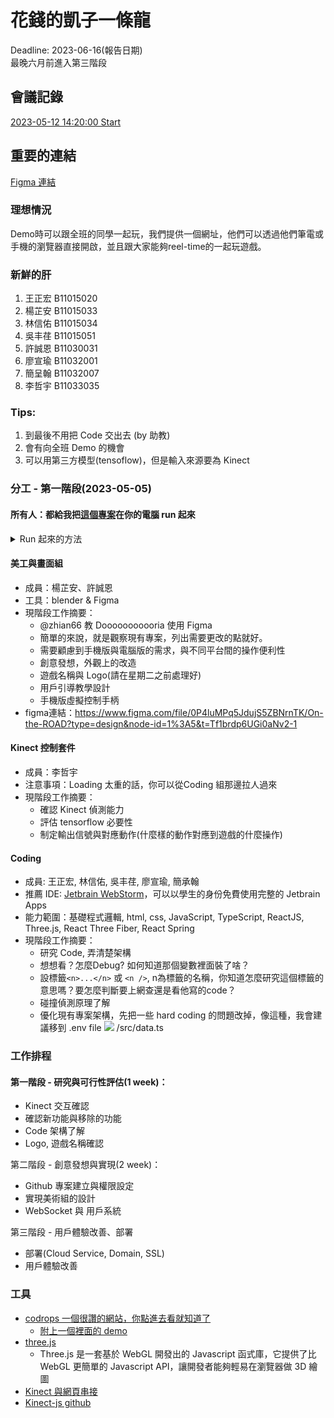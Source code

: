 # 花錢的凱子一條龍

Deadline: 2023-06-16(報告日期) <br />
最晚六月前進入第三階段


## 會議記錄
[2023-05-12 14:20:00 Start](https://hackmd.io/@cJ6It8dzQM-AxvJdVHHRpA/H1ymmUo4h/edit)

## 重要的連結
[Figma 連結](https://www.figma.com/file/0P4luMPq5JdujS5ZBNrnTK/On-the-ROAD?type=design&node-id=1%3A5&t=V1EH8cNrADojEI5P-1)

### 理想情況
Demo時可以跟全班的同學一起玩，我們提供一個網址，他們可以透過他們筆電或手機的瀏覽器直接開啟，並且跟大家能夠reel-time的一起玩遊戲。

### 新鮮的肝
1. 王正宏 B11015020
2. 楊芷安 B11015033
3. 林信佑 B11015034
4. 吳丰荏 B11015051
5. 許誠恩 B11030031
6. 廖宣瑜 B11032001
7. 簡呈翰 B11032007
8. 李哲宇 B11033035

### Tips:
1. 到最後不用把 Code 交出去 (by 助教)
2. 會有向全班 Demo 的機會
3. 可以用第三方模型(tensoflow)，但是輸入來源要為 Kinect

### 分工 - 第一階段(2023-05-05)
#### 所有人：都給我把[這個專案](https://github.com/pmndrs/racing-game)在你的電腦 run 起來
<details>
<summary>Run 起來的方法</summary>

1. 下載 [專案](https://github.com/pmndrs/racing-game) 到你的電腦，如果下載下來是.zip壓縮包則需要解壓縮。
2. 進到專案資料夾
    - Windows 用戶：Windows鍵敲一下，鍵入：cmd，敲一下回車，後面操作跟macOS差不多
    - macOS 用戶: Command (or Cmd) ⌘ + Space 懟下去，鍵入：
      ![](https://i.imgur.com/kBbE1SG.png)，敲一下回車，在彈出來的程式裡面輸入`node -v`，敲一下回車，如果提示找不到對應指令等等之類的訊息，請到 [nodejs](https://nodejs.org/zh-cn/download/) 官網載來安裝，請下載長期維護版，裝完後，重新開啟終端機（Terminal）輸入一樣輸入`node -v` 看看有沒有出來東西，沒有出來請趕快到群組求救。

      接下來，請在終端機中輸入`cd ` ，注意，cd 後面要空一格，然後將專案資料夾拖到終端機裡面（不用將專案資料夾打開），回車敲一下以切換到對應目錄

      輸入 `npm install` 可能會需要很長的時間，不要以為它卡住了
      數入 `npm run dev`，過一陣子應該能看到一個網址，長：http://localhost:3000，到瀏覽器打開這個網址
      enjoy~~
    - 其他系統: 能不用上面兩個系統，你一定知道要怎麼辦到

注意，npm run dev打完之後不可以把終端機關掉，否則Server會停止。
如果以後要再次開啟專案的話，只要將終端機切換到對應的資料夾下輸入 `npm run dev` 即可

</details>

#### 美工與畫面組
- 成員：楊芷安、許誠恩
- 工具：blender & Figma
- 現階段工作摘要：
    - @zhian66 教 Dooooooooooria 使用 Figma
    - 簡單的來說，就是觀察現有專案，列出需要更改的點就好。
    - 需要顧慮到手機版與電腦版的需求，與不同平台間的操作便利性
    - 創意發想，外觀上的改造
    - 遊戲名稱與 Logo(請在星期二之前處理好)
    - 用戶引導教學設計
    - 手機版虛擬控制手柄
- figma連結：https://www.figma.com/file/0P4luMPq5JdujS5ZBNrnTK/On-the-ROAD?type=design&node-id=1%3A5&t=Tf1brdp6UGi0aNv2-1

#### Kinect 控制套件
- 成員：李哲宇
- 注意事項：Loading 太重的話，你可以從Coding 組那邊拉人過來
- 現階段工作摘要：
    - 確認 Kinect 偵測能力
    - 評估 tensorflow 必要性
    - 制定輸出信號與對應動作(什麼樣的動作對應到遊戲的什麼操作)

#### Coding
- 成員: 王正宏, 林信佑, 吳丰荏, 廖宣瑜, 簡承翰
- 推薦 IDE: [Jetbrain WebStorm](https://www.jetbrains.com/webstorm/)，可以以學生的身份免費使用完整的 Jetbrain Apps
- 能力範圍：基礎程式邏輯, html, css, JavaScript, TypeScript, ReactJS, Three.js, React Three Fiber, React Spring
- 現階段工作摘要：
    - 研究 Code, 弄清楚架構
    - 想想看？怎麼Debug? 如何知道那個變數裡面裝了啥？
    - 設標籤`<n>...</n>` 或 `<n />`, n為標籤的名稱，你知道怎麼研究這個標籤的意思嗎？要怎麼判斷要上網查還是看他寫的code？
    - 碰撞偵測原理了解
    - 優化現有專案架構，先把一些 hard coding 的問題改掉，像這種，我會建議移到 .env file
      ![](https://i.imgur.com/ZveVI1R.png)
      /src/data.ts

### 工作排程
#### 第一階段 - 研究與可行性評估(1 week)：
- Kinect 交互確認
- 確認新功能與移除的功能
- Code 架構了解
- Logo, 遊戲名稱確認

第二階段 - 創意發想與實現(2 week)：
- Github 專案建立與權限設定
- 實現美術組的設計
- WebSocket 與 用戶系統

第三階段 - 用戶體驗改善、部署
- 部署(Cloud Service, Domain, SSL)
- 用戶體驗改善

### 工具

- [codrops 一個很讚的網站，你點進去看就知道了](https://tympanus.net/codrops/category/tutorials/)
    - [附上一個裡面的 demo](https://tympanus.net/codrops/2022/04/25/case-study-windland-an-immersive-three-js-experience/)
- [three.js](https://threejs.org)
    - Three.js 是一套基於 WebGL 開發出的 Javascript 函式庫，它提供了比 WebGL 更簡單的 Javascript API，讓開發者能夠輕易在瀏覽器做 3D 繪圖
- [Kinect 與網頁串接](http://blog.mackerron.com/2012/02/03/depthcam-webkinect/)
- [Kinect-js github](https://github.com/v-kiniv/kinect-js)


<!-- ## 共筆

### 安裝環境

- Mac 打開 terminal
- Windows 打開 cmd


打上 `node -v`

如果有顯示錯誤，要到 [node.js 官網](https://nodejs.org/en)下載


### 打開賽車專案

[專案連結](https://github.com/pmndrs/racing-game)

```shell!
git clone https://github.com/pmndrs/racing-game.git

cd racing-game
npm install
npm run dev
```

打開跳出的網址（http://localhost:3000/）
開始玩車車

---

之後要再打開一次的話，直接進入資料夾，
`npm run dev`

---


public 放媒體檔案(材質、音樂)
src 放程式相關檔案

 -->
